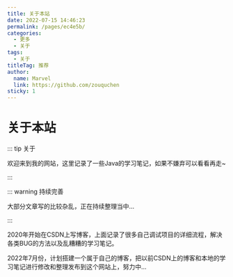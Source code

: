 ```yaml
---
title: 关于本站
date: 2022-07-15 14:46:23
permalink: /pages/ec4e5b/
categories:
  - 更多
  - 关于
tags:
  - 关于
titleTag: 推荐
author: 
  name: Marvel
  link: https://github.com/zouquchen
sticky: 1
---
```

# 关于本站

::: tip 关于

欢迎来到我的网站，这里记录了一些Java的学习笔记，如果不嫌弃可以看看再走~

:::

::: warning 持续完善

大部分文章写的比较杂乱，正在持续整理当中...

:::

2020年开始在CSDN上写博客，上面记录了很多自己调试项目的详细流程，解决各类BUG的方法以及乱糟糟的学习笔记。

2022年7月份，计划搭建一个属于自己的博客，把以前CSDN上的博客和本地的学习笔记进行修改和整理发布到这个网站上，努力中...

<!-- more -->

